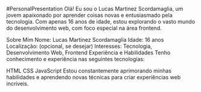 #PersonalPresentation
Olá! Eu sou o Lucas Martinez Scordamaglia, um jovem apaixonado por aprender coisas novas e entusiasmado pela tecnologia. Com apenas 16 anos de idade, estou explorando o vasto mundo do desenvolvimento web, com foco especial na área frontend.

Sobre Mim
Nome: Lucas Martinez Scordamaglia
Idade: 16 anos
Localização: (opcional, se desejar)
Interesses: Tecnologia, Desenvolvimento Web, Frontend
Experiência e Habilidades
Tenho conhecimento e experiência nas seguintes tecnologias:

HTML
CSS
JavaScript
Estou constantemente aprimorando minhas habilidades e aprendendo novas técnicas para criar experiências web incríveis.
